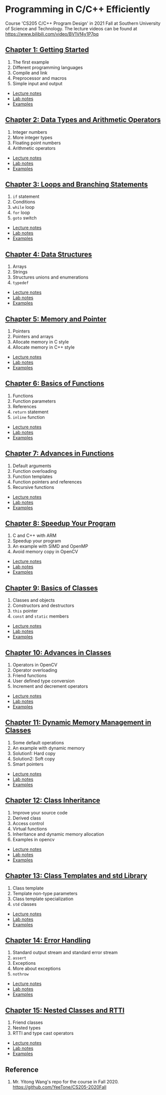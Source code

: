 # Programming in C/C++ Efficiently

Course 'CS205 C/C++ Program Design' in 2021 Fall at Southern University of Science and Technology. The lecture videos can be found at https://www.bilibili.com/video/BV1Vf4y1P7pq

## [Chapter 1: Getting Started](week01/README.md) 

1. The first example
1. Different programming languages
1. Compile and link
1. Preprocessor and macros
1. Simple input and output

* [Lecture notes](week01/Lecture01.pptx)
* [Lab notes](week01/Lab01.pptx)
* [Examples](week01/examples)

## [Chapter 2: Data Types and Arithmetic Operators](week02/README.md)

1. Integer numbers
1. More integer types
1. Floating point numbers
1. Arithmetic operators

* [Lecture notes](week02/Lecture02.pptx)
* [Lab notes](week02/Lab02.pptx)
* [Examples](week02/examples)

## [Chapter 3: Loops and Branching Statements](week03/README.md)

1. `if` statement
1. Conditions
1. `while` loop
1. `for` loop
1. `goto` switch

* [Lecture notes](week03/Lecture03.pptx)
* [Lab notes](week03/Lab03.pptx)
* [Examples](week03/examples)

## [Chapter 4: Data Structures](week04/README.md)

1. Arrays
1. Strings
1. Structures unions and enumerations
1. `typedef`

* [Lecture notes](week04/Lecture04.pptx)
* [Lab notes](week04/Lab04.pptx)
* [Examples](week04/examples)

## [Chapter 5: Memory and Pointer](week05/README.md)

1. Pointers
1. Pointers and arrays
1. Allocate memory in C style
1. Allocate memory in C++ style

* [Lecture notes](week05/Lecture05.pptx)
* [Lab notes](week05/Lab05.pptx)
* [Examples](week05/examples)

## [Chapter 6: Basics of Functions](week06/README.md)

1. Functions
1. Function parameters
1. References
1. `return` statement
1. `inline` function

* [Lecture notes](week06/Lecture06.pptx)
* [Lab notes](week06/Lab06.pptx)
* [Examples](week06/examples)

## [Chapter 7: Advances in Functions](week07/README.md)

1. Default arguments
1. Function overloading
1. Function templates
1. Function pointers and references
1. Recursive functions

* [Lecture notes](week07/Lecture07.pptx)
* [Lab notes](week07/Lab07.pptx)
* [Examples](week07/examples)

## [Chapter 8: Speedup Your Program](week08/README.md)

1. C and C++ with ARM
1. Speedup your program
1. An example with SIMD and OpenMP
1. Avoid memory copy in OpenCV

* [Lecture notes](week08/Lecture08.pptx)
* [Lab notes](week08/Lab08.pptx)
* [Examples](week08/examples)

## [Chapter 9: Basics of Classes](week09/README.md)

1. Classes and objects
1. Constructors and destructors
1. `this` pointer
1. `const` and `static` members

* [Lecture notes](week09/Lecture09.pptx)
* [Lab notes](week09/Lab09.pptx)
* [Examples](week09/examples)

## [Chapter 10: Advances in Classes](week10/README.md)

1. Operators in OpenCV
1. Operator overloading
1. Friend functions
1. User defined type conversion
1. Increment and decrement operators

* [Lecture notes](week10/Lecture10.pptx)
* [Lab notes](week10/Lab10.pptx)
* [Examples](week10/examples)

## [Chapter 11: Dynamic Memory Management in Classes](week11/README.md)

1. Some default operations
1. An example with dynamic memory
1. Solution1: Hard copy
1. Solution2: Soft copy
1. Smart pointers

* [Lecture notes](week11/Lecture11.pptx)
* [Lab notes](week11/Lab11.pptx)
* [Examples](week11/examples)

## [Chapter 12: Class Inheritance](week12/README.md)

1. Improve your source code
1. Derived class
1. Access control
1. Virtual functions
1. Inheritance and dynamic memory allocation
1. Examples in opencv

* [Lecture notes](week12/Lecture12.pptx)
* [Lab notes](week12/Lab12.pptx)
* [Examples](week12/examples)

## [Chapter 13: Class Templates and std Library](week13/README.md)

1. Class template
1. Template non-type parameters
1. Class template specialization
1. `std` classes

* [Lecture notes](week13/Lecture13.pptx)
* [Lab notes](week13/Lab13.pptx)
* [Examples](week13/examples)

## [Chapter 14: Error Handling](week14/README.md)

1. Standard output stream and standard error stream
1. `assert`
1. Exceptions
1. More about exceptions
1. `nothrow`

* [Lecture notes](week14/Lecture14.pptx)
* [Lab notes](week14/Lab14.pptx)
* [Examples](week14/examples)

## [Chapter 15: Nested Classes and RTTI](week15/README.md)

1. Friend classes
1. Nested types
1. RTTI and type cast operators

* [Lecture notes](week15/Lecture15.pptx)
* [Lab notes](week15/Lab15.pptx)
* [Examples](week15/examples)

## Reference
1. Mr. Yitong Wang's repo for the course in Fall 2020. https://github.com/YeeTone/CS205-2020Fall
